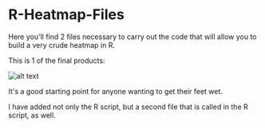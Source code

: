 # R-Heatmap-Files
Here you'll find 2 files necessary to carry out the code
that will allow you to build a very crude heatmap in R.

This is 1 of the final products:

![alt text](https://github.com/vinmperez/R-Heatmap-Files/blob/master/heatmap_tutorial.png)

It's a good starting point for anyone wanting to get their feet wet. 

I have added not only the R script, but a second file that 
is called in the R script, as well. 
